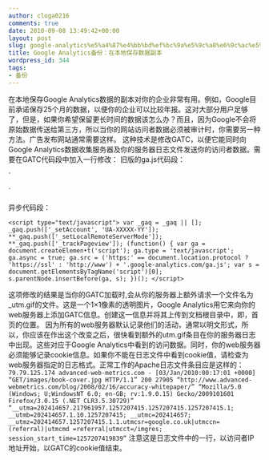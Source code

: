 ```yaml
---
author: cloga0216
comments: true
date: 2010-09-08 13:49:42+00:00
layout: post
slug: google-analytics%e5%a4%87%e4%bb%bd%ef%bc%9a%e5%9c%a8%e6%9c%ac%e5%9c%b0%e4%bf%9d%e5%ad%98%e6%95%b0%e6%8d%ae%e5%89%af%e6%9c%ac
title: Google Analytics备份：在本地保存数据副本
wordpress_id: 344
tags:
- 备份
---
```


在本地保存Google Analytics数据的副本对你的企业非常有用。例如，Google目前承诺保存25个月的数据，以便你的企业可以比较年报。这对大部分用户足够了，但是，如果你希望保留更长时间的数据该怎么办？而且，因为Google不会将原始数据传送给第三方，所以当你的网站访问者数据必须被审计时，你需要另一种方法。广告发布网站通常需要这样。
这种技术是修改GATC，以便它能同时向Google Analytics数据收集服务器及你的服务器日志文件发送你的访问者数据。需要在GATC代码段中加入一行修改：
旧版的ga.js代码段：

`<script type="text/javascript">
var gaJsHost = (("https:" == document.location.protocol) ? "[https://ssl](https://ssl)." : "[http://www](http://www).");
document.write(unescape("%3Cscript src='" + gaJsHost + "google-analytics.com/ga.js' type='text/javascript'%3E%3C/script%3E"));
</script>
<script type="text/javascript">
try {
var pageTracker = _gat._getTracker("UA-XXXXX-YY");
pageTracker._trackPageview();
**pageTracker._setLocalRemoteServerMode();**
} catch(err) {}</script>`

异步代码段：

`<script type="text/javascript">
var _gaq = _gaq || [];
_gaq.push(['_setAccount', 'UA-XXXXX-YY']);
**_gaq.push(['_setLocalRemoteServerMode']);
**_gaq.push(['_trackPageview']);
(function() {
var ga = document.createElemen•t('script'); ga.type = 'text/javascript'; ga.async = true;
ga.src = ('https:' == document.location.protocol ? 'https://ssl' : 'http://www') + '.google-analytics.com/ga.js';
var s = document.getElementsByTagName('script')[0]; s.parentNode.insertBefore(ga, s);
})();
</script>`

这项修改的结果是当你的GATC加载时,会从你的服务器上额外请求一个文件名为_utm.gif的文件。这是一个1×1像素的透明图片，Google Analytics用它来向你的web服务器上添加GATC信息。创建这一信息并将其上传到文档根目录中，即，首页的位置。
因为所有的web服务器默认记录他们的活动，通常以明文形式，所以，你应该在作出这个改变之后，很快看到额外的utm.gif条目在你的服务器日志中出现。这些对应于Google Analytics中看到的访问数据。同时，你的web服务器必须能够记录cookie信息。如果你不能在日志文件中看到cookie值，请检查为web服务器指定的日志格式。正常工作的Apache日志文件条目应是这样的：
`79.79.125.174 advanced-web-metrics.com - [03/Jan/2010:00:17:01 +0000] “GET/images/book-cover.jpg HTTP/1.1” 200 27905 “http://www.advanced-webmetrics.com/blog/2008/02/16/accuracy-whitepaper/” “Mozilla/5.0 (Windows; U;WindowsNT 6.0; en-GB; rv:1.9.0.15) Gecko/2009101601 Firefox/3.0.15 (.NET CLR3.5.30729)”
“__utma=202414657.217961957.1257207415.1257207415.1257207415.1;
__utmb=202414657.1.10.1257207415; __utmc=202414657;
__utmz=202414657.1257207415.1.1.utmcsr=google.co.uk|utmccn=(referral)|utmcmd
=referral|utmcct=/imgres; session_start_time=1257207419839”`
注意这是日志文件中的一行，以访问者IP地址开始，以GATC的cookie值结束。
